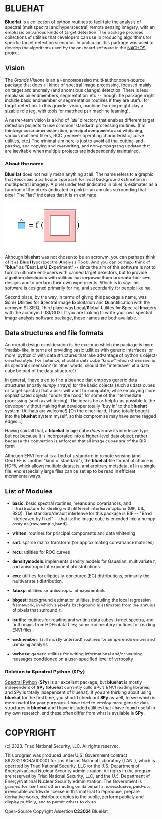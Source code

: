 # BLUEHAT

**BlueHat** is a collection of python routines to facilitate the
analysis of spectral (multispectral and hyperspectral) remote sensing
imagery, with an emphasis on various kinds of target detection.  The
package provides collections of utilities that developers can use in
producing algorithms for specific target detection scenarios. In particular,
this package was used to develop the algorithms used by the 
on-board software in the [NACHOS](https://esto.nasa.gov/invest/nachos/) project.

## Vision

The _Grande Visione_ is an all-encompassing multi-author open-source
package that does all kinds of spectral image processing, focused
mainly on target and anomaly (and anomalous change) detection. There
is less emphasis on endmembers, segmentation, etc -- though the
package might include basic endmember or segmentation routines if they
are useful for target detection. In this grander vision, machine
learning might play a sizable role (eg, with tools for matched pair
machine learning).

A nearer-term vision is a kind of _'util'_ directory that enables
different target detection projects to use common 'standard'
processing routines.  (I'm thinking: covariance estimation, principal
components and whitening, various matched filters, ROC
[receiver operating characteristic] curve utilities, etc.)  The minimal
aim here is just to avoid all that cutting-and-pasting, and copying
and overwriting, and non-propagating updates that are inevitable when
multiple projects are independently maintained.
 
### About the name

**BlueHat** does not really mean anything at all.  The name refers to
a graphic that describes a particular approach for local background
estimation in multispectral imagery. A pixel under test (indicated in
blue) is estimated as a function of the pixels (indicated in pink) in
an annulus surrounding that pixel.  The "hat" indicates that it is an
estimate.

![blue hat pixel is a function of pink annulus pixels](Images/regress-hat-ss.png)

Although **bluehat** was not chosen to be an acronym, you can perhaps
think of it as **Blue** **H**yperspectral **A**nalysis **T**ools.
And you can perhaps think of "**blue**" as "**B**est **L**et **U**
**E**xperiment" -- since the aim of this software is not to furnish
ultimate end-users with canned target detectors, but to provide algorithm
developers with utilities that empower them to create their own
designs and to perform their own experiments.  Which is to say: this
software is designed primarily for me, and secondarily for people
like me.

Second place, by the way, in terms of giving this package a name, 
was **S**ome **U**tilities for **S**pectral
**I**mage **E**xploitation and **Q**uantification with the acronym
SUSIEQ.  Third place was **L**ocal/**G**lobal **U**tilites for
**S**pectral **I**magery with the acronym LUSI/GUSI.  If you are
looking to write your own spectral image analysis software package,
these names are both available.

## Data structures and file formats

An overall design consideration is the extent to which the package is
more 'matlab-like' in terms of providing basic utilities with generic
interfaces, or more 'pythonic' with data structures that take
advantage of python's object-oriented style.  For instance, should a
data cube "know" which dimension is its spectral dimension? (In other
words, should the "interleave" of a data cube be part of the data
structure?)

In general, I have tried to find a balance that employs generic data
structures (mostly _numpy_ arrays) for the basic objects (such as data
cubes or target spectra) that a user will want to manipulate, while
employing more sophisticated objects "under the hood" for some of the
intermediate processing (such as whitening).  The idea is be as
helpful as possible to the developer without making that developer
totally "buy in" to the **bluehat** system.  (All hats are welcome!)
[On the other hand, I have totally bought into the **bluehat** system
myself, so this compromise may have some ragged edges...]

Having said all that, a **bluehat** image cube _does_ know its
interleave type, but not because it is incorporated into a
higher-level data object, rather because the convention is enforced
that all image cubes are of the BIP form.

Although ENVI format is a kind of a standard in remote sensing (and
GeoTIFF is another "kind of standard"), the **bluehat** file format of
choice is HDF5, which allows multiple datasets, and arbitrary
metadata, all in a single file.  And especially large files can be set
up to be read in efficient incremental ways.
 
## List of Modules

* **basic**: basic spectral routines, means and covariances, and
  infrastructure for dealing with different interleave options (BIP,
  BIL, BSQ).  The standard/default interleave for this package is BIP
  -- "Band Interleaved by Pixel" -- that is: the image cube is encoded
  into a _numpy_ array as [row,sample,band].

* **whiten**: routines for principal components and data whitening

* **smt**: sparse matrix transform (for approximating convariance matrices)

* **rocu**: utilities for ROC curves

* **densitymodels**: implements density models for Gaussian,
  multivariate _t_, and anisotropic fat exponential distributions.

* **ecu**: utilities for elliptically-contoured (EC) distributions,
  primarily the multivariate _t_ distribution.

* **fatexp**: utilities for anisotropic fat exponentials

* **bkgest**: background estimation utilities, including the local
  regression framework, in which a pixel's background is estimated
  from the annulus of pixels that surround it.

* **ioutils**: routines for reading and writing data cubes, target
  spectra, and truth maps from HDF5 data files; some rudimentary
  routines for reading ENVI files.

* **endmember**: (still mostly untested) routines for simple endmember
  and unmixing analysis

* **verbose**: generic utilities for writing informational and/or
  warning messages conditioned on a user-specified level of verbosity.

<!---
* ...: In these early stages of development, modules may come and go,
  may be split or combined, or may have their API's extensively
  changed. Sorry about that.
--->

### Relation to Spectral Python (SPy)

[Spectral Python](https://www.spectralpython.net/) (**SPy**) is an
excellent package, but **bluehat** is mostly independent of **SPy**
(**bluehat** currently calls SPy's ENVI reading libraries, and SPy is
totally independent of bluehat).  If you are thinking about using
**bluehat** for the first time, you should check out **SPy** as well,
to see which is more useful for your purposes.  I have tried to employ
more generic data structures in **bluehat** and I have included
utilities that _I_ have found useful in my own research, and these
often differ from what is available in **SPy**.

# COPYRIGHT

(c) 2023. Triad National Security, LLC. All rights reserved.

This program was produced under U.S. Government contract 89233218CNA000001 for Los Alamos National Laboratory (LANL), which is operated by Triad National Security, LLC for the U.S. Department of Energy/National Nuclear Security Administration. All rights in the program are reserved by Triad National Security, LLC, and the U.S. Department of Energy/National Nuclear Security Administration. The Government is granted for itself and others acting on its behalf a nonexclusive, paid-up, irrevocable worldwide license in this material to reproduce, prepare derivative works, distribute copies to the public, perform publicly and display publicly, and to permit others to do so.

Open-Source Copyright Assertion **C23024** BlueHat


